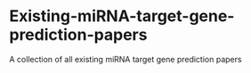 # Existing-miRNA-target-gene-prediction-papers
A collection of all existing miRNA target gene prediction papers
